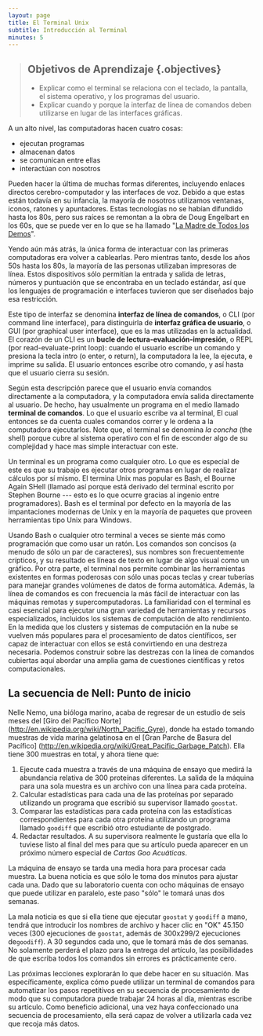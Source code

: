 ```yaml
---
layout: page
title: El Terminal Unix
subtitle: Introducción al Terminal
minutes: 5
---
```

> ## Objetivos de Aprendizaje {.objectives}
>
> *   Explicar como el terminal se relaciona con el teclado, la pantalla, el sistema operativo, y los programas del usuario.
> *   Explicar cuando y porque la interfaz de línea de comandos deben utilizarse en lugar de las interfaces gráficas.

A un alto nivel, las computadoras hacen cuatro cosas:

-   ejecutan programas
-   almacenan datos
-   se comunican entre ellas
-   interactúan con nosotros

Pueden hacer la última de muchas formas diferentes,
incluyendo enlaces directos cerebro-computador y las interfaces de voz.
Debido a que estas están todavía en su infancia,
la mayoría de nosotros utilizamos ventanas, iconos, ratones y apuntadores.
Estas tecnologías no se habían difundido hasta los 80s,
pero sus raíces se remontan a la obra de Doug Engelbart en los 60s,
que se puede ver en lo que se ha llamado
"[La Madre de Todos los Demos](http://www.youtube.com/watch?v=a11JDLBXtPQ)".

Yendo aún más atrás,
la única forma de interactuar con las primeras computadoras era volver a cablearlas.
Pero mientras tanto,
desde los años 50s hasta los 80s,
la mayoría de las personas utilizaban impresoras de línea.
Estos dispositivos sólo permitían la entrada y salida de letras, números y puntuación que se encontraba en un teclado estándar,
así que los lenguajes de programación e interfaces tuvieron que ser diseñados bajo esa restricción.

Este tipo de interfaz se denomina
**interfaz de línea de comandos**, o CLI (por command line interface),
para distinguirla de
**interfaz gráfica de usuario**, o GUI (por graphical user interface),
que es la mas utilizadas en la actualidad.
El corazón de un CLI es un **bucle de lectura-evaluación-impresión**, o REPL (por read-evaluate-print loop):
cuando el usuario escribe un comando y presiona la tecla intro (o enter, o return),
la computadora la lee,
la ejecuta,
e imprime su salida.
El usuario entonces escribe otro comando,
y así hasta que el usuario cierra su sesión.

Según esta descripción parece que el usuario envía comandos directamente a la computadora, 
y la computadora envía salida directamente al usuario.
De hecho,
hay usualmente un programa en el medio llamado
**terminal de comandos**.
Lo que el usuario escribe va al terminal,
El cual entonces se da cuenta cuales comandos correr y le ordena a la computadora ejecutarlos. Note que, el terminal se denomina *la concha* (the shell) porque cubre al sistema operativo con el fin de esconder algo de su complejidad y hace mas simple interactuar con este.

Un terminal es un programa como cualquier otro.
Lo que es especial de este es que su trabajo es ejecutar otros programas
en lugar de realizar cálculos por sí mismo.
El termina Unix mas popular es Bash,
el Bourne Again SHell
(llamado así porque está derivado del terminal escrito por Stephen Bourne --- esto
es lo que ocurre gracias al ingenio entre programadores).
Bash es el terminal por defecto en la mayoría de las impantaciones modernas de Unix
y en la mayoría de paquetes que proveen herramientas tipo Unix para Windows.

Usando Bash o cualquier otro terminal
a veces se siente más como programación que como usar un ratón.
Los comandos son concisos (a menudo de sólo un par de caracteres),
sus nombres son frecuentemente crípticos,
y su resultado es líneas de texto en lugar de algo visual como un gráfico.
Por otra parte,
el terminal nos permite combinar las herramientas existentes en formas poderosas con sólo unas pocas teclas
y crear tuberías para manejar grandes volúmenes de datos de forma automática.
Además, la línea de comandos es con frecuencia la más fácil de interactuar con las máquinas remotas y supercomputadoras.
La familiaridad con el terminal es casi esencial para ejecutar una gran variedad de herramientas y recursos especializados, incluidos los sistemas de computación de alto rendimiento. En la medida que los clusters y sistemas de computación en la nube se vuelven más populares para el procesamiento de datos científicos,
ser capaz de interactuar con ellos se está convirtiendo en una destreza necesaria. Podemos construir sobre las destrezas con la línea de comandos cubiertas aquí abordar una amplia gama de cuestiones científicas y retos computacionales.

## La secuencia de Nell: Punto de inicio

Nelle Nemo, una bióloga marino,
acaba de regresar de un estudio de seis meses del
[Giro del Pacífico Norte] (http://en.wikipedia.org/wiki/North_Pacific_Gyre),
donde ha estado tomando muestras de vida marina gelatinosa en el
[Gran Parche de Basura del Pacífico] (http://en.wikipedia.org/wiki/Great_Pacific_Garbage_Patch).
Ella tiene 300 muestras en total, y ahora tiene que:

1.  Ejecute cada muestra a través de una máquina de ensayo
    que medirá la abundancia relativa de 300 proteínas diferentes.
    La salida de la máquina para una sola muestra es
    un archivo con una línea para cada proteína.
2.  Calcular estadísticas para cada una de las proteínas por separado
    utilizando un programa que escribió su supervisor llamado `goostat`.
3.  Comparar las estadísticas para cada proteína
    con las estadísticas correspondientes para cada otra proteína
    utilizando un programa llamado `goodiff` que escribió otro estudiante de postgrado.
4.  Redactar resultados.
    A su supervisora realmente le gustaría que ella lo tuviese listo al final del mes
    para que su artículo pueda aparecer en un próximo número especial de *Cartas Goo Acuáticas*.
 
La máquina de ensayo se tarda una media hora para procesar cada muestra.
La buena noticia es que
sólo le toma dos minutos para ajustar cada una.
Dado que su laboratorio cuenta con ocho máquinas de ensayo que puede utilizar en paralelo,
este paso "sólo" le tomará unas dos semanas.

La mala noticia es que si ella tiene que ejecutar `goostat` y `goodiff` a mano,
tendrá que introducir los nombres de archivo y hacer clic en "OK" 45.150 veces
(300 ejecuciones de `goostat`, además de 300x299/2 ejecuciones de`goodiff`).
A 30 segundos cada uno,
que le tomará más de dos semanas.
No solamente perderá el plazo para la entrega del artículo,
las posibilidades de que escriba todos los comandos sin errores es prácticamente cero.

Las próximas lecciones explorarán lo que debe hacer en su situación.
Mas específicamente,
explica cómo puede utilizar un terminal de comandos
para automatizar los pasos repetitivos en su secuencia de procesamiento
de modo que su computadora puede trabajar 24 horas al día, mientras escribe su artículo.
Como beneficio adicional,
una vez haya confeccionado una secuencia de procesamiento,
ella será capaz de volver a utilizarla cada vez que recoja más datos.

